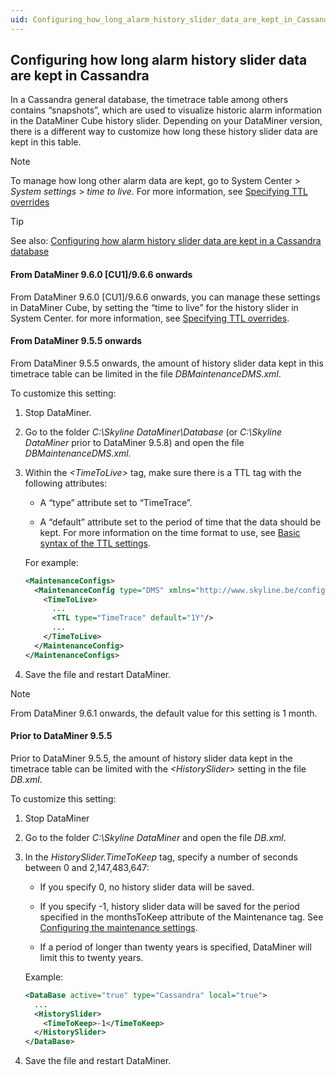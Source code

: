 ```yaml
---
uid: Configuring_how_long_alarm_history_slider_data_are_kept_in_Cassandra
---
```


## Configuring how long alarm history slider data are kept in Cassandra

In a Cassandra general database, the timetrace table among others contains “snapshots”, which are used to visualize historic alarm information in the DataMiner Cube history slider. Depending on your DataMiner version, there is a different way to customize how long these history slider data are kept in this table.

> [!NOTE]
> To manage how long other alarm data are kept, go to System Center \> *System settings* > *time to live*. For more information, see [Specifying TTL overrides](xref:Specifying_TTL_overrides)

> [!TIP]
> See also:
> [Configuring how alarm history slider data are kept in a Cassandra database](xref:DB_xml#configuring-how-alarm-history-slider-data-are-kept-in-a-cassandra-database)

#### From DataMiner 9.6.0 \[CU1\]/9.6.6 onwards

From DataMiner 9.6.0 \[CU1\]/9.6.6 onwards, you can manage these settings in DataMiner Cube, by setting the “time to live” for the history slider in System Center. for more information, see [Specifying TTL overrides](xref:Specifying_TTL_overrides).

#### From DataMiner 9.5.5 onwards

From DataMiner 9.5.5 onwards, the amount of history slider data kept in this timetrace table can be limited in the file *DBMaintenanceDMS.xml*.

To customize this setting:

1. Stop DataMiner.

2. Go to the folder *C:\\Skyline DataMiner\\Database* (or *C:\\Skyline DataMiner* prior to DataMiner 9.5.8) and open the file *DBMaintenanceDMS.xml.*

3. Within the *\<TimeToLive>* tag, make sure there is a TTL tag with the following attributes:

    - A “type” attribute set to “TimeTrace”.

    - A “default” attribute set to the period of time that the data should be kept. For more information on the time format to use, see [Basic syntax of the TTL settings](xref:DBMaintenance_xml_and_DBMaintenanceDMS_xml#basic-syntax-of-the-ttl-settings).

    For example:

    ```xml
    <MaintenanceConfigs>
      <MaintenanceConfig type="DMS" xmlns="http://www.skyline.be/config/dbmaintenance">
        <TimeToLive>
          ...
          <TTL type="TimeTrace" default="1Y"/>
          ...
        </TimeToLive>
      </MaintenanceConfig>
    </MaintenanceConfigs>
    ```

4. Save the file and restart DataMiner.

> [!NOTE]
> From DataMiner 9.6.1 onwards, the default value for this setting is 1 month.

#### Prior to DataMiner 9.5.5

Prior to DataMiner 9.5.5, the amount of history slider data kept in the timetrace table can be limited with the *\<HistorySlider>* setting in the file *DB.xml*.

To customize this setting:

1. Stop DataMiner

2. Go to the folder *C:\\Skyline DataMiner* and open the file *DB.xml*.

3. In the *HistorySlider.TimeToKeep* tag, specify a number of seconds between 0 and 2,147,483,647:

    - If you specify 0, no history slider data will be saved.

    - If you specify -1, history slider data will be saved for the period specified in the monthsToKeep attribute of the Maintenance tag. See [Configuring the maintenance settings](xref:DB_xml#configuring-the-maintenance-settings).

    - If a period of longer than twenty years is specified, DataMiner will limit this to twenty years.

    Example:

    ```xml
    <DataBase active="true" type="Cassandra" local="true">
      ...
      <HistorySlider>
        <TimeToKeep>-1</TimeToKeep>
      </HistorySlider>
    </DataBase>
    ```

4. Save the file and restart DataMiner.
